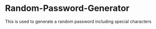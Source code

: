 # Random-Password-Generator
This is used to generate a random password including special characters
